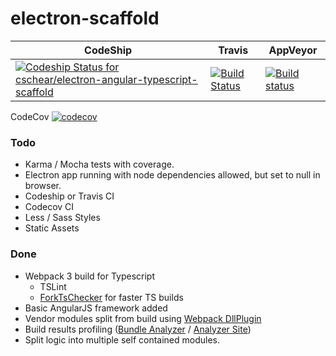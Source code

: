 # electron-scaffold


CodeShip | Travis | AppVeyor
--- | --- | ---
[ ![Codeship Status for cschear/electron-angular-typescript-scaffold](https://app.codeship.com/projects/29b8a030-c178-0135-0e80-2a7d302f47bf/status?branch=feature/initial-release)](https://app.codeship.com/projects/260343) | [![Build Status](https://travis-ci.org/cschear/electron-angular-typescript-scaffold.svg?branch=feature%2Finitial-release)](https://travis-ci.org/cschear/electron-angular-typescript-scaffold) | [![Build status](https://ci.appveyor.com/api/projects/status/7cb45j0xjdov0v8r/branch/feature/initial-release?svg=true)](https://ci.appveyor.com/project/cschear/electron-angular-typescript-scaffold/branch/feature/initial-release)

CodeCov
[![codecov](https://codecov.io/gh/cschear/electron-angular-typescript-scaffold/branch/feature%2Finitial-release/graph/badge.svg)](https://codecov.io/gh/cschear/electron-angular-typescript-scaffold)

### Todo

 - Karma / Mocha tests with coverage.
 - Electron app running with node dependencies allowed, but set to null in browser.
 - Codeship or Travis CI
 - Codecov CI
 - Less / Sass Styles
 - Static Assets
 

### Done
- Webpack 3 build for Typescript
  - TSLint
  - [ForkTsChecker](https://github.com/Realytics/fork-ts-checker-webpack-plugin) for faster TS builds
- Basic AngularJS framework added
 - Vendor modules split from build using [Webpack DllPlugin](https://webpack.js.org/plugins/dll-plugin/)
 - Build results profiling ([Bundle Analyzer](https://github.com/webpack-contrib/webpack-bundle-analyzer) / [Analyzer Site](https://webpack.github.io/analyse/))
- Split logic into multiple self contained modules.